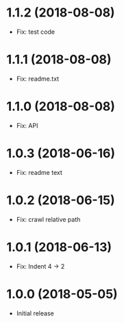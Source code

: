 # 1.1.2 (2018-08-08)

- Fix: test code

# 1.1.1 (2018-08-08)

- Fix: readme.txt

# 1.1.0 (2018-08-08)

- Fix: API

# 1.0.3 (2018-06-16)

- Fix: readme text

# 1.0.2 (2018-06-15)

- Fix: crawl relative path

# 1.0.1 (2018-06-13)

- Fix: Indent 4 -> 2

# 1.0.0 (2018-05-05)

- Initial release
